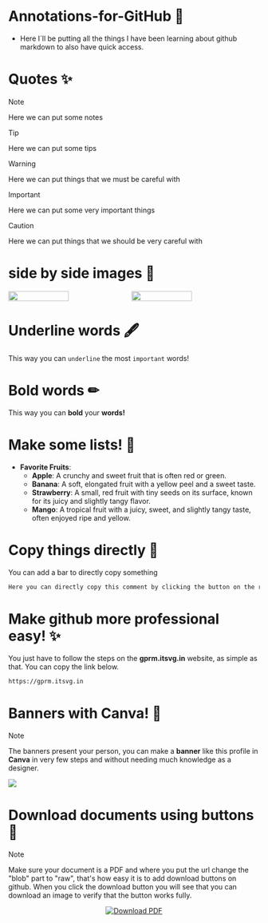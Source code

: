 # Annotations-for-GitHub 🚀
- Here I´ll be putting all the things I have been learning about github markdown to also have quick access.

# Quotes ✨

> [!NOTE]
>Here we can put some notes

> [!TIP]
>Here we can put some tips

> [!WARNING]
>Here we can put things that we must be careful with

> [!IMPORTANT]
>Here we can put some very important things

> [!CAUTION]
>Here we can put things that we should be very careful with

# side by side images 🌋
<div style="display: flex;">
  <img src="https://github.com/user-attachments/assets/75ae073e-8c1e-42c0-9a3b-e3e2f0b7d915" width="49%"></img> 
  <img src="https://github.com/user-attachments/assets/ba83f52f-b284-4061-b65d-a5f5cfd619cd" width="49%"></img>   
</div>

# Underline words 🖋
This way you can `underline` the most `important` words!

# Bold words ✏
This way you can **bold** your **words!**

# Make some lists! 📔
- **Favorite Fruits**:
  - **Apple**: A crunchy and sweet fruit that is often red or green.
  - **Banana**: A soft, elongated fruit with a yellow peel and a sweet taste.
  - **Strawberry**: A small, red fruit with tiny seeds on its surface, known for its juicy and slightly tangy flavor.
  - **Mango**: A tropical fruit with a juicy, sweet, and slightly tangy taste, often enjoyed ripe and yellow.


# Copy things directly 🔗
You can add a bar to directly copy something
```bash
Here you can directly copy this comment by clicking the button on the right
```
# Make github more professional easy! ✨
You just have to follow the steps on the **gprm.itsvg.in** website, as simple as that. You can copy the link below.
```bash
https://gprm.itsvg.in
```
# Banners with Canva! 💎
> [!NOTE]
> The banners present your person, you can make a **banner** like this profile in **Canva** in very few steps and without needing much knowledge as a designer.
<img src="https://github.com/user-attachments/assets/4c7139ff-132d-41ad-8ef6-3e2a8b8c2655"> 

# Download documents using buttons 👾
> [!NOTE]
> Make sure your document is a PDF and where you put the url change the "blob" part to "raw", that's how easy it is to add download buttons on github. When you click the download button you will see that you can download an image to verify that the button works fully.
<p align="center">
  <a href="https://github.com/K3ury99/Annotations-for-GitHub/raw/main/img.pdf" download>
    <img src="https://img.shields.io/badge/Download%20PDF-%23007bff?style=for-the-badge&logo=download&logoColor=white" alt="Download PDF">
  </a>
</p>









